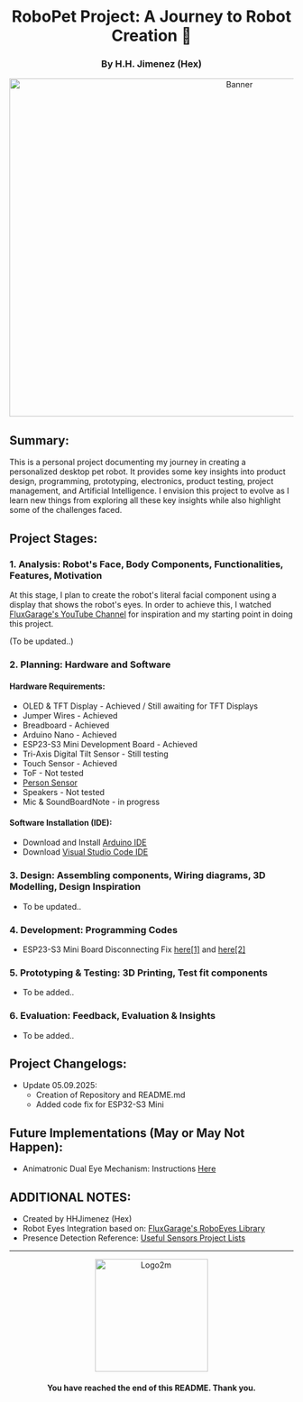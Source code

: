 <h1 align="center">RoboPet Project: A Journey to Robot Creation 🤖</h1>
<h3 align="center">By H.H. Jimenez (Hex)</h3>
<p align="center"><img width="800" height="600" alt="Banner" src="https://github.com/user-attachments/assets/15df38b4-1127-4f8a-967e-80f290ad8bb8" /></p>

## Summary:
This is a personal project documenting my journey in creating a personalized desktop pet robot. It provides some key insights into product design, programming, prototyping, electronics, product testing, project management, and Artificial Intelligence. I envision this project to evolve as I learn new things from exploring all these key insights while also highlight some of the challenges faced. 

## Project Stages:
### 1. Analysis: Robot's Face, Body Components, Functionalities, Features, Motivation
At this stage, I plan to create the robot's literal facial component using a display that shows the robot's eyes. In order to achieve this, I watched [FluxGarage's YouTube Channel](https://www.youtube.com/@FluxGarage) for inspiration and my starting point in doing this project.

(To be updated..)

### 2. Planning: Hardware and Software
#### Hardware Requirements:
  - OLED & TFT Display - Achieved / Still awaiting for TFT Displays
  - Jumper Wires - Achieved
  - Breadboard - Achieved
  - Arduino Nano - Achieved
  - ESP23-S3 Mini Development Board - Achieved
  - Tri-Axis Digital Tilt Sensor - Still testing
  - Touch Sensor - Achieved
  - ToF - Not tested
  - [Person Sensor](https://www.hackster.io/useful-sensors/products/person-sensor?ref=project-ed9ea3)
  - Speakers - Not tested
  - Mic & SoundBoardNote - in progress

#### Software Installation (IDE):
  - Download and Install [Arduino IDE](https://support.arduino.cc/hc/en-us/articles/360019833020-Download-and-install-Arduino-IDE)
  - Download [Visual Studio Code IDE](https://code.visualstudio.com/download)

### 3. Design: Assembling components, Wiring diagrams, 3D Modelling, Design Inspiration
- To be updated..


### 4. Development: Programming Codes
- ESP23-S3 Mini Board Disconnecting Fix [here[1]](https://github.com/hexhart/RoboPet-Project/blob/main/Arduino-Codes/ESP32-S3Mini/disconnect-fix) and [here[2]](https://github.com/hexhart/RoboPet-Project/blob/main/Arduino-Codes/ESP32-S3Mini/disconnect-fix-lightsOff)

### 5. Prototyping & Testing: 3D Printing, Test fit components
- To be added..

### 6. Evaluation: Feedback, Evaluation & Insights
- To be added..

## Project Changelogs:
- Update 05.09.2025:
    - Creation of Repository and README.md
    - Added code fix for ESP32-S3 Mini
 
## Future Implementations (May or May Not Happen):
- Animatronic Dual Eye Mechanism: Instructions [Here](https://www.instructables.com/Simplified-3D-Printed-Animatronic-Dual-Eye-Mechani/)

## ADDITIONAL NOTES:
- Created by HHJimenez (Hex)
- Robot Eyes Integration based on: [FluxGarage's RoboEyes Library](https://github.com/FluxGarage/RoboEyes/)
- Presence Detection Reference: [Useful Sensors Project Lists](https://www.hackster.io/useful-sensors/projects)
__________________________________________
<p align="center"><img width="200" height="200" alt="Logo2m" src="https://github.com/user-attachments/assets/147e72b3-d07b-43d9-aa80-f49094e3b592" /></p>
<h4 align="center">You have reached the end of this README. Thank you.</h4>
